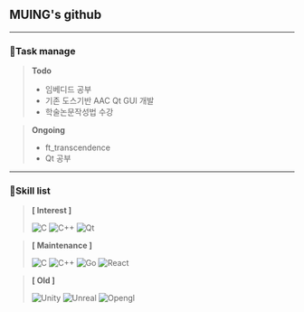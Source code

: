 ## MUING's github

---

### :memo:Task manage

>**Todo**
>- 임베디드 공부
>- 기존 도스기반 AAC Qt GUI 개발
>- 학술논문작성법 수강

>**Ongoing**
>- ft_transcendence
>- Qt 공부

---

### :wrench:Skill list

>**[ Interest ]**
>
><img alt="C" src ="https://img.shields.io/badge/C-A8B9CC.svg?&style=for-the-badge&logo=C&logoColor=white"/> <img alt="C++" src ="https://img.shields.io/badge/C++-00599C.svg?&style=for-the-badge&logo=C%2b%2b&logoColor=white"/> <img alt="Qt" src ="https://img.shields.io/badge/Qt-41CD52.svg?&style=for-the-badge&logo=Qt&logoColor=white"/>

>**[ Maintenance ]**
>
><img alt="C" src ="https://img.shields.io/badge/C-A8B9CC.svg?&style=for-the-badge&logo=C&logoColor=white"/> <img alt="C++" src ="https://img.shields.io/badge/C++-00599C.svg?&style=for-the-badge&logo=C%2b%2b&logoColor=white"/> <img alt="Go" src ="https://img.shields.io/badge/Go-00ADD8.svg?&style=for-the-badge&logo=Go&logoColor=white"/> <img alt="React" src ="https://img.shields.io/badge/React-61DAFB.svg?&style=for-the-badge&logo=React&logoColor=white"/>

>**[ Old ]**
>
><img alt="Unity" src ="https://img.shields.io/badge/Unity-FFFFFF.svg?&style=for-the-badge&logo=Unity&logoColor=black"/> <img alt="Unreal" src ="https://img.shields.io/badge/Unreal-0E1128.svg?&style=for-the-badge&logo=UnrealEngine&logoColor=white"/> <img alt="Opengl" src ="https://img.shields.io/badge/OpenGL-5586A4.svg?&style=for-the-badge&logo=Opengl&logoColor=white"/>